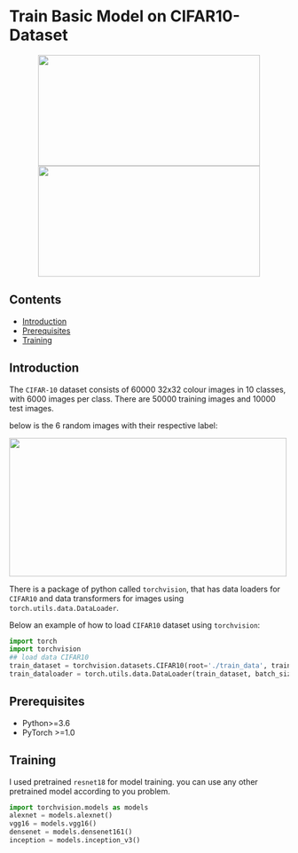 # Train Basic Model on CIFAR10-Dataset

<p align="center">
<img src="https://user-images.githubusercontent.com/59862546/117540979-59b64100-b02f-11eb-9ea9-457ecf2e2271.png" width="400" height="200"> <img src="https://user-images.githubusercontent.com/59862546/117541029-9124ed80-b02f-11eb-91a0-4e5f4f0f062a.png" width="400" height="200">
<p>
  
## Contents
- [Introduction](#introduction)
- [Prerequisites](#prerequisites)
- [Training](#training)

## Introduction
The `CIFAR-10` dataset consists of 60000 32x32 colour images in 10 classes, with 6000 images per class. There are 50000 training images and 10000 test images.

below is the  6 random images with their respective label:

<img src="https://miro.medium.com/max/1182/1*OSvbuPLy0PSM2nZ62SbtlQ.png" width="500" height="250">

There is a package of python called `torchvision`, that has data loaders for `CIFAR10` and data transformers for images using `torch.utils.data.DataLoader`.

Below an example of how to load `CIFAR10` dataset using `torchvision`:

```python
import torch
import torchvision
## load data CIFAR10
train_dataset = torchvision.datasets.CIFAR10(root='./train_data', train=True, download=True)
train_dataloader = torch.utils.data.DataLoader(train_dataset, batch_size=128, shuffle=True, num_workers=2)
```

## Prerequisites
- Python>=3.6
- PyTorch >=1.0

## Training
I used pretrained `resnet18` for model training. you can use any other pretrained model according to you problem.
```python
import torchvision.models as models
alexnet = models.alexnet()
vgg16 = models.vgg16()
densenet = models.densenet161()
inception = models.inception_v3()
```

